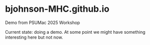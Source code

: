 # bjohnson-MHC.github.io
Demo from PSUMac 2025 Workshop

Current state: doing a demo.
At some point we might have something interesting here but not now.
